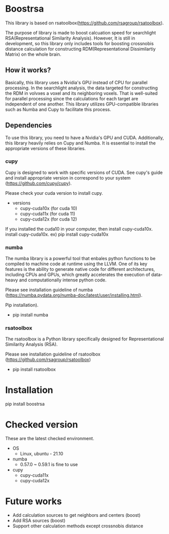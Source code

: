 
# Boostrsa

This library is based on rsatoolbox(https://github.com/rsagroup/rsatoolbox).

The purpose of library is made to boost calcuation speed for searchlight RSA(Representational Similarity Analysis). However, It is still in development, so this library only includes tools for boosting crossnobis distance calculation for constructing RDM(Representational Dissimilartiy Matrix) on the whole brain. 

## How it works?

Basically, this library uses a Nvidia's GPU instead of CPU for parallel processing. In the searchlight analysis, the data targeted for constructing the RDM in volvxes a voxel and its neighboring voxels. That is well-suited for parallel processing since the calculations for each target are independent of one another. This library utilizes GPU-compatible libraries such as Numba and Cupy to facilitate this process.

## Dependencies

To use this library, you need to have a Nvidia's GPU and CUDA. Additionally, this library heavily relies on Cupy and Numba. It is essential to install the appropriate versions of these libraries.

### cupy

Cupy is designed to work with specific versions of CUDA. See cupy's guide and install appropriate version in correspond to your system (https://github.com/cupy/cupy).

Please check your cuda version to install cupy.
- versions
    - cupy-cuda10x (for cuda 10)
    - cupy-cuda11x (for cuda 11)
    - cupy-cuda12x (for cuda 12)
    

If you installed the cuda10 in your computer, then install cupy-cuda10x. install cupy-cuda10x. ex) pip install cupy-cuda10x

### numba

The numba library is a powerful tool that enbales python functions to be compiled to machine code at runtime using the LLVM. One of its key features is the ability to generate native code for different architectures, including CPUs and GPUs, which greatly accelerates the execution of data-heavy and computationally intense python code.

Please see installation guideline of numba (https://numba.pydata.org/numba-doc/latest/user/installing.html).

Pip installation). 

- pip install numba

### rsatoolbox

The rsatoolbox is a Python library specifically designed for Representational Similarity Analysis (RSA). 

Please see installation guideline of rsatoolbox (https://github.com/rsagroup/rsatoolbox)

- pip install rsatoolbox

# Installation

pip install boostrsa

# Checked version

These are the latest checked environment.

- OS
    - Linux, ubuntu - 21.10
- numba
    - 0.57.0 ~ 0.59.1 is fine to use
- cupy
    - cupy-cuda11x
    - cupy-cuda12x

# Future works

- Add calculation sources to get neighbors and centers (boost)
- Add RSA sources (boost)
- Support other calculation methods except crossnobis distance
